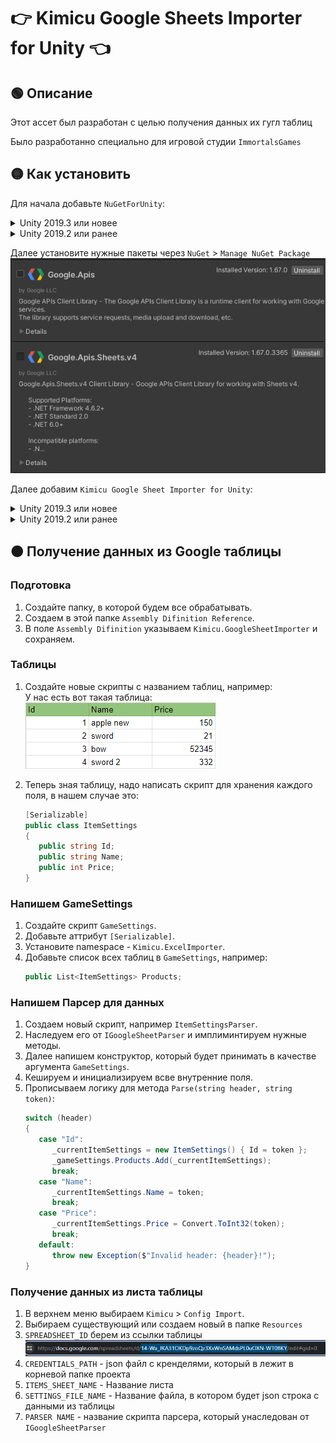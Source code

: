 # 👉 Kimicu Google Sheets Importer for Unity 👈
## 🟢 Описание
Этот ассет был разработан с целью получения данных их гугл таблиц

Было разработанно специально для игровой студии `ImmortalsGames`
## 🟡 Как установить
Для начала добавьте `NuGetForUnity`:
<details>
<summary>Unity 2019.3 или новее</summary>

1) Открыть Package Manager window (Window | Package Manager)
2) Нажмите кнопку `+` в левом верхнем углу окна и выберите "Add package from git URL..."
3) Введите следующий URL-адрес и нажмите кнопку `«Добавить»`. 
    ```
    https://github.com/GlitchEnzo/NuGetForUnity.git?path=/src/NuGetForUnity 
    ```
   
</details>
<details>
<summary>Unity 2019.2 или ранее</summary>

1. Закрыть Unity Editor
2. Открыть Packages/manifest.json любым текстовым редактором
3. Вставьте следующую строку после `"dependencies": {`, и сохраните файл.
    ```json
    "com.glitchenzo.nugetforunity": "https://github.com/GlitchEnzo/NuGetForUnity.git?path=/src/NuGetForUnity",
    ```
4. Снова откройте проект Unity в редакторе Unity.

</details>

Далее установите нужные  пакеты через `NuGet` > `Manage NuGet Package`<br>
![Unity_AyFMhMdf4u.png](Images~/Unity_AyFMhMdf4u.png)

Далее добавим `Kimicu Google Sheet Importer for Unity`:
<details>
<summary>Unity 2019.3 или новее</summary>

1) Открыть Package Manager window (Window | Package Manager)
2) Нажмите кнопку `+` в левом верхнем углу окна и выберите "Add package from git URL..."
3) Введите следующий URL-адрес и нажмите кнопку `«Добавить»`.
    ```
    https://github.com/Kitgun1/KimicuGoogleSheetImporter-for-Unity.git 
    ```

</details>
<details>
<summary>Unity 2019.2 или ранее</summary>

1. Закрыть Unity Editor
2. Открыть Packages/manifest.json любым текстовым редактором
3. Вставьте следующую строку после `"dependencies": {`, и сохраните файл.
    ```json
    "com.kimicu.googlesheetimporter": "https://github.com/Kitgun1/KimicuGoogleSheetImporter-for-Unity.git",
    ```
4. Снова откройте проект Unity в редакторе Unity.

</details>

## 🟠 Получение данных из Google таблицы
###  Подготовка
1) Создайте папку, в которой будем все обрабатывать.
2) Создаем в этой папке `Assembly Difinition Reference`.
3) В поле `Assembly Difinition` указываем `Kimicu.GoogleSheetImporter` и сохраняем.

### Таблицы
1) Создайте новые скрипты с названием таблиц, например:<br>
У нас есть вот такая таблица:<br>
![Unity_AyFMhMdf4u.png](Images~/chrome_L7ZuxXGpVn.png)

2) Теперь зная таблицу, надо написать скрипт для хранения каждого поля,
   в  нашем случае это:
   ```csharp
   [Serializable]
   public class ItemSettings
   {
      public string Id;
      public string Name;
      public int Price;
   }
   ```

### Напишем GameSettings
1) Создайте скрипт `GameSettings`.
2) Добавьте аттрибут `[Serializable]`.
3) Установите namespace - `Kimicu.ExcelImporter`.
4) Добавьте список всех таблиц в `GameSettings`, например:
   ```csharp
   public List<ItemSettings> Products;
   ```

### Напишем Парсер для данных
1) Создаем новый скрипт, например `ItemSettingsParser`.
2) Наследуем его от `IGoogleSheetParser` и имплиминтируем нужные методы.
3) Далее напишем конструктор, который  будет принимать в качестве аргумента `GameSettings`.
4) Кешируем и инициализируем  всве внутренние поля.
5) Прописываем  логику для метода `Parse(string header, string token)`:
   ```csharp
   switch (header)
   {
      case "Id":
         _currentItemSettings = new ItemSettings() { Id = token };
         _gameSettings.Products.Add(_currentItemSettings);
         break;
      case "Name":
         _currentItemSettings.Name = token;
         break;
      case "Price":
         _currentItemSettings.Price = Convert.ToInt32(token);
         break;
      default:
         throw new Exception($"Invalid header: {header}!");
   }
   ```

### Получение данных из листа таблицы
1) В верхнем меню выбираем `Kimicu` > `Config Import`.
2) Выбираем  существующий или создаем новый в папке `Resources`
3) `SPREADSHEET_ID` берем из ссылки таблицы
   ![chrome_6cKPSWuWVN.png](Images%7E%2Fchrome_6cKPSWuWVN.png)
4) `CREDENTIALS_PATH` - json файл с кренделями, который в лежит в корневой папке проекта
5) `ITEMS_SHEET_NAME` - Название листа
6) `SETTINGS_FILE_NAME` - Название файла, в котором будет json строка с данными из таблицы
7) `PARSER NAME` - название скрипта парсера, который унаследован от `IGoogleSheetParser`
